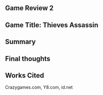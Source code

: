 ## Game Review 2

## Game Title: Thieves Assassin

## Summary

## Final thoughts

## Works Cited
Crazygames.com, Y8.com, id.net
